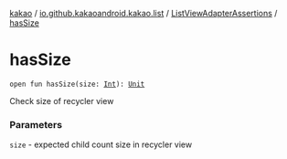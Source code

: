 [kakao](../../index.md) / [io.github.kakaoandroid.kakao.list](../index.md) / [ListViewAdapterAssertions](index.md) / [hasSize](./has-size.md)

# hasSize

`open fun hasSize(size: `[`Int`](https://kotlinlang.org/api/latest/jvm/stdlib/kotlin/-int/index.html)`): `[`Unit`](https://kotlinlang.org/api/latest/jvm/stdlib/kotlin/-unit/index.html)

Check size of recycler view

### Parameters

`size` - expected child count size in recycler view